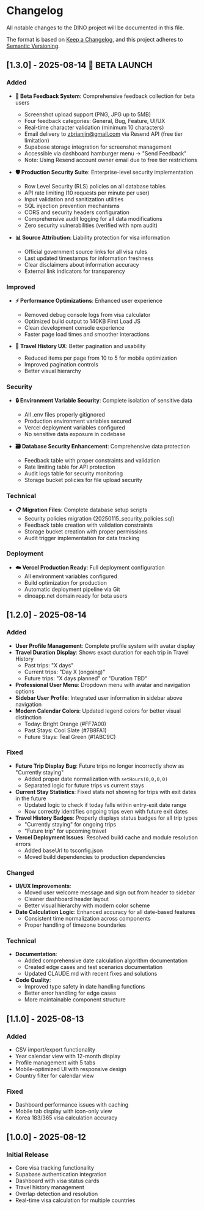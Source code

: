 # Changelog

All notable changes to the DINO project will be documented in this file.

The format is based on [Keep a Changelog](https://keepachangelog.com/en/1.0.0/),
and this project adheres to [Semantic Versioning](https://semver.org/spec/v2.0.0.html).

## [1.3.0] - 2025-08-14 🚀 BETA LAUNCH

### Added
- **🎯 Beta Feedback System**: Comprehensive feedback collection for beta users
  - Screenshot upload support (PNG, JPG up to 5MB)
  - Four feedback categories: General, Bug, Feature, UI/UX  
  - Real-time character validation (minimum 10 characters)
  - Email delivery to zbrianjin@gmail.com via Resend API (free tier limitation)
  - Supabase storage integration for screenshot management
  - Accessible via dashboard hamburger menu → "Send Feedback"
  - Note: Using Resend account owner email due to free tier restrictions

- **🛡️ Production Security Suite**: Enterprise-level security implementation
  - Row Level Security (RLS) policies on all database tables
  - API rate limiting (10 requests per minute per user)
  - Input validation and sanitization utilities
  - SQL injection prevention mechanisms
  - CORS and security headers configuration
  - Comprehensive audit logging for all data modifications
  - Zero security vulnerabilities (verified with npm audit)

- **📊 Source Attribution**: Liability protection for visa information
  - Official government source links for all visa rules
  - Last updated timestamps for information freshness
  - Clear disclaimers about information accuracy
  - External link indicators for transparency

### Improved  
- **⚡ Performance Optimizations**: Enhanced user experience
  - Removed debug console logs from visa calculator
  - Optimized build output to 140KB First Load JS
  - Clean development console experience
  - Faster page load times and smoother interactions

- **📱 Travel History UX**: Better pagination and usability
  - Reduced items per page from 10 to 5 for mobile optimization
  - Improved pagination controls
  - Better visual hierarchy

### Security
- **🔒 Environment Variable Security**: Complete isolation of sensitive data
  - All .env files properly gitignored
  - Production environment variables secured
  - Vercel deployment variables configured
  - No sensitive data exposure in codebase

- **🗃️ Database Security Enhancement**: Comprehensive data protection
  - Feedback table with proper constraints and validation
  - Rate limiting table for API protection
  - Audit logs table for security monitoring
  - Storage bucket policies for file upload security

### Technical
- **📋 Migration Files**: Complete database setup scripts
  - Security policies migration (20250115_security_policies.sql)
  - Feedback table creation with validation constraints
  - Storage bucket creation with proper permissions
  - Audit trigger implementation for data tracking

### Deployment
- **☁️ Vercel Production Ready**: Full deployment configuration
  - All environment variables configured
  - Build optimization for production
  - Automatic deployment pipeline via Git
  - dinoapp.net domain ready for beta users

## [1.2.0] - 2025-08-14

### Added
- **User Profile Management**: Complete profile system with avatar display
- **Travel Duration Display**: Shows exact duration for each trip in Travel History
  - Past trips: "X days"
  - Current trips: "Day X (ongoing)"
  - Future trips: "X days planned" or "Duration TBD"
- **Professional User Menu**: Dropdown menu with avatar and navigation options
- **Sidebar User Profile**: Integrated user information in sidebar above navigation
- **Modern Calendar Colors**: Updated legend colors for better visual distinction
  - Today: Bright Orange (#FF7A00)
  - Past Stays: Cool Slate (#7B8FA1)
  - Future Stays: Teal Green (#1ABC9C)

### Fixed
- **Future Trip Display Bug**: Future trips no longer incorrectly show as "Currently staying"
  - Added proper date normalization with `setHours(0,0,0,0)`
  - Separated logic for future trips vs current stays
- **Current Stay Statistics**: Fixed stats not showing for trips with exit dates in the future
  - Updated logic to check if today falls within entry-exit date range
  - Now correctly identifies ongoing trips even with future exit dates
- **Travel History Badges**: Properly displays status badges for all trip types
  - "Currently staying" for ongoing trips
  - "Future trip" for upcoming travel
- **Vercel Deployment Issues**: Resolved build cache and module resolution errors
  - Added baseUrl to tsconfig.json
  - Moved build dependencies to production dependencies

### Changed
- **UI/UX Improvements**: 
  - Moved user welcome message and sign out from header to sidebar
  - Cleaner dashboard header layout
  - Better visual hierarchy with modern color scheme
- **Date Calculation Logic**: Enhanced accuracy for all date-based features
  - Consistent time normalization across components
  - Proper handling of timezone boundaries

### Technical
- **Documentation**: 
  - Added comprehensive date calculation algorithm documentation
  - Created edge cases and test scenarios documentation
  - Updated CLAUDE.md with recent fixes and solutions
- **Code Quality**:
  - Improved type safety in date handling functions
  - Better error handling for edge cases
  - More maintainable component structure

## [1.1.0] - 2025-08-13

### Added
- CSV import/export functionality
- Year calendar view with 12-month display
- Profile management with 5 tabs
- Mobile-optimized UI with responsive design
- Country filter for calendar view

### Fixed
- Dashboard performance issues with caching
- Mobile tab display with icon-only view
- Korea 183/365 visa calculation accuracy

## [1.0.0] - 2025-08-12

### Initial Release
- Core visa tracking functionality
- Supabase authentication integration
- Dashboard with visa status cards
- Travel history management
- Overlap detection and resolution
- Real-time visa calculation for multiple countries